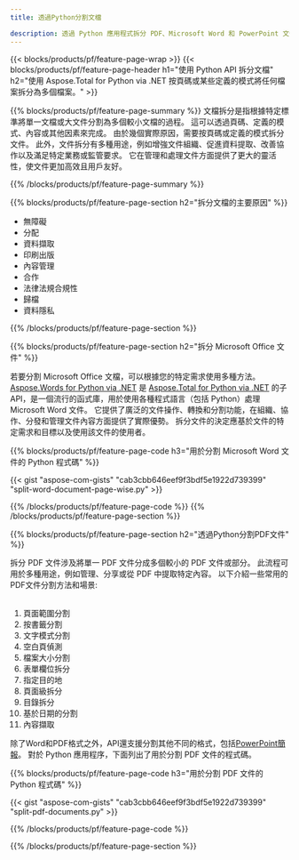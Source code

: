 ```yaml
---
title: 透過Python分割文檔 

description: 透過 Python 應用程式拆分 PDF、Microsoft Word 和 PowerPoint 文件。按頁碼或某些預定義模式拆分文件。
---
```


{{< blocks/products/pf/feature-page-wrap >}}
{{< blocks/products/pf/feature-page-header h1="使用 Python API 拆分文檔" h2="使用 Aspose.Total for Python via .NET 按頁碼或某些定義的模式將任何檔案拆分為多個檔案。" >}}

{{% blocks/products/pf/feature-page-summary %}}
文檔拆分是指根據特定標準將單一文檔或大文件分割為多個較小文檔的過程。 這可以透過頁碼、定義的模式、內容或其他因素來完成。 由於幾個實際原因，需要按頁碼或定義的模式拆分文件。 此外，文件拆分有多種用途，例如增強文件組織、促進資料提取、改善協作以及滿足特定業務或監管要求。 它在管理和處理文件方面提供了更大的靈活性，使文件更加高效且用戶友好。

{{% /blocks/products/pf/feature-page-summary  %}}

{{% blocks/products/pf/feature-page-section  h2="拆分文檔的主要原因" %}}

- 無障礙
- 分配
- 資料擷取
- 印刷出版
- 內容管理
- 合作
- 法律法規合規性
- 歸檔
- 資料隱私

{{% /blocks/products/pf/feature-page-section %}}

{{% blocks/products/pf/feature-page-section  h2="拆分 Microsoft Office 文件" %}}

若要分割 Microsoft Office 文檔，可以根據您的特定需求使用多種方法。 [Aspose.Words for Python via .NET](https://products.aspose.com/words/python-net/) 是 [Aspose.Total for Python via .NET](https://products.aspose.com/total/python-net/) 的子 API，是一個流行的函式庫，用於使用各種程式語言（包括 Python）處理 Microsoft Word 文件。 它提供了廣泛的文件操作、轉換和分割功能，在組織、協作、分發和管理文件內容方面提供了實際優勢。 拆分文件的決定應基於文件的特定需求和目標以及使用該文件的使用者。  <br />

{{% blocks/products/pf/feature-page-code h3="用於分割 Microsoft Word 文件的 Python 程式碼" %}}

{{< gist "aspose-com-gists" "cab3cbb646eef9f3bdf5e1922d739399" "split-word-document-page-wise.py" >}}

{{% /blocks/products/pf/feature-page-code  %}}
{{% /blocks/products/pf/feature-page-section %}}

{{% blocks/products/pf/feature-page-section  h2="透過Python分割PDF文件" %}}

拆分 PDF 文件涉及將單一 PDF 文件分成多個較小的 PDF 文件或部分。 此流程可用於多種用途，例如管理、分享或從 PDF 中提取特定內容。 以下介紹一些常用的PDF文件分割方法和場景:<br /><br />

1. 頁面範圍分割
1. 按書籤分割
1. 文字模式分割
1. 空白頁偵測
1. 檔案大小分割
1. 表單欄位拆分
1. 指定目的地
1. 頁面級拆分
1. 目錄拆分
1. 基於日期的分割
1. 內容擷取

除了Word和PDF格式之外，API還支援分割其他不同的格式，包括[PowerPoint簡報](https://products.aspose.com/total/zh-hant/python-net/split/pptx/)。 對於 Python 應用程序，下面列出了用於分割 PDF 文件的程式碼。


{{% blocks/products/pf/feature-page-code h3="用於分割 PDF 文件的 Python 程式碼" %}}

{{< gist "aspose-com-gists" "cab3cbb646eef9f3bdf5e1922d739399" "split-pdf-documents.py" >}}

{{% /blocks/products/pf/feature-page-code  %}}

{{% /blocks/products/pf/feature-page-section %}}